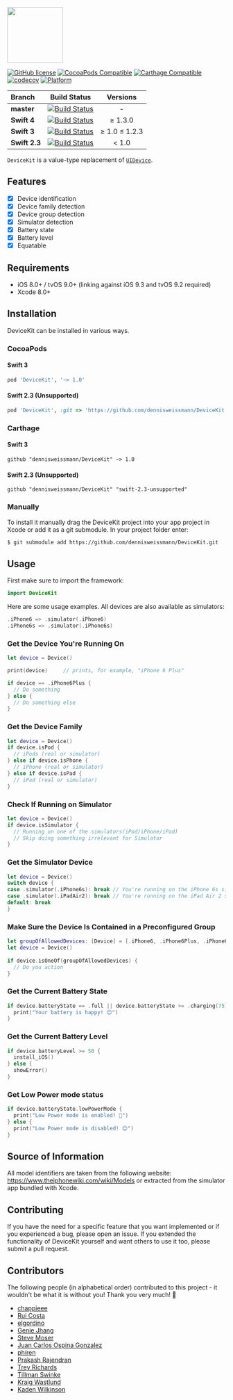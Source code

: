 <img src="https://cdn.rawgit.com/dennisweissmann/DeviceKit/master/DeviceKit.svg" height="128">

[![GitHub license](https://img.shields.io/badge/license-MIT-lightgrey.svg)](https://raw.githubusercontent.com/dennisweissmann/DeviceKit/master/LICENSE)
[![CocoaPods Compatible](https://img.shields.io/cocoapods/v/DeviceKit.svg)](https://cocoapods.org/pods/DeviceKit)
[![Carthage Compatible](https://img.shields.io/badge/Carthage-compatible-4BC51D.svg?style=flat)](https://github.com/Carthage/Carthage)
[![codecov](https://codecov.io/gh/dennisweissmann/DeviceKit/branch/master/graph/badge.svg)](https://codecov.io/gh/dennisweissmann/DeviceKit)
[![Platform](https://img.shields.io/cocoapods/p/DeviceKit.svg?style=flat)](http://cocoadocs.org/docsets/DeviceKit)


| Branch | Build Status | Versions |
|:---------|:--------------:|:----------:|
| **master** |[![Build Status](https://travis-ci.org/dennisweissmann/DeviceKit.svg?branch=master)](https://travis-ci.org/dennisweissmann/DeviceKit)| - |
| **Swift 4** |[![Build Status](https://travis-ci.org/dennisweissmann/DeviceKit.svg?branch=swift-4)](https://travis-ci.org/dennisweissmann/DeviceKit)| ≥ 1.3.0 |
| **Swift 3** |[![Build Status](https://travis-ci.org/dennisweissmann/DeviceKit.svg?branch=swift-3)](https://travis-ci.org/dennisweissmann/DeviceKit)| ≥ 1.0 ≤ 1.2.3 |
| **Swift 2.3** |[![Build Status](https://travis-ci.org/dennisweissmann/DeviceKit.svg?branch=swift-2.3-unsupported)](https://travis-ci.org/dennisweissmann/DeviceKit)| < 1.0 |

`DeviceKit` is a value-type replacement of [`UIDevice`](https://developer.apple.com/library/ios/documentation/UIKit/Reference/UIDevice_Class/).

## Features

- [x] Device identification
- [x] Device family detection
- [x] Device group detection
- [x] Simulator detection
- [x] Battery state
- [x] Battery level
- [x] Equatable

## Requirements

- iOS 8.0+ / tvOS 9.0+ (linking against iOS 9.3 and tvOS 9.2 required)
- Xcode 8.0+

## Installation
DeviceKit can be installed in various ways.

### CocoaPods

#### Swift 3
```ruby
pod 'DeviceKit', '~> 1.0'
```
#### Swift 2.3 (Unsupported)
```ruby
pod 'DeviceKit', :git => 'https://github.com/dennisweissmann/DeviceKit.git', :branch => 'swift-2.3-unsupported'
```

### Carthage

#### Swift 3
```ogdl
github "dennisweissmann/DeviceKit" ~> 1.0
```
#### Swift 2.3 (Unsupported)
```ogdl
github "dennisweissmann/DeviceKit" "swift-2.3-unsupported"
```

### Manually
To install it manually drag the DeviceKit project into your app project in Xcode or add it as a git submodule.
In your project folder enter:
```bash
$ git submodule add https://github.com/dennisweissmann/DeviceKit.git
```

## Usage
First make sure to import the framework:
```swift
import DeviceKit
```

Here are some usage examples. All devices are also available as simulators:
```swift
.iPhone6 => .simulator(.iPhone6)
.iPhone6s => .simulator(.iPhone6s)
```

### Get the Device You're Running On
```swift
let device = Device()

print(device)     // prints, for example, "iPhone 6 Plus"

if device == .iPhone6Plus {
  // Do something
} else {
  // Do something else
}
```

### Get the Device Family
```swift
let device = Device()
if device.isPod {
  // iPods (real or simulator)
} else if device.isPhone {
  // iPhone (real or simulator)
} else if device.isPad {
  // iPad (real or simulator)
}
```

### Check If Running on Simulator
```swift
let device = Device()
if device.isSimulator {
  // Running on one of the simulators(iPod/iPhone/iPad) 
  // Skip doing something irrelevant for Simulator
} 
```

### Get the Simulator Device
```swift
let device = Device()
switch device {
case .simulator(.iPhone6s): break // You're running on the iPhone 6s simulator
case .simulator(.iPadAir2): break // You're running on the iPad Air 2 simulator
default: break
}
```
 
### Make Sure the Device Is Contained in a Preconfigured Group
```swift
let groupOfAllowedDevices: [Device] = [.iPhone6, .iPhone6Plus, .iPhone6s, .iPhone6sPlus, .simulator(.iPhone6), .simulator(.iPhone6Plus), .simulator(.iPhone6s), .simulator(.iPhone6sPlus)]
let device = Device()
 
if device.isOneOf(groupOfAllowedDevices) {
  // Do you action
}
```

### Get the Current Battery State
```swift
if device.batteryState == .full || device.batteryState >= .charging(75) {
  print("Your battery is happy! 😊")
}
```

### Get the Current Battery Level
```swift
if device.batteryLevel >= 50 {
  install_iOS()
} else {
  showError()
}
```

### Get Low Power mode status
```swift
if device.batteryState.lowPowerMode {
  print("Low Power mode is enabled! 🔋")
} else {
  print("Low Power mode is disabled! 😊")
}
```

## Source of Information
All model identifiers are taken from the following website: https://www.theiphonewiki.com/wiki/Models or extracted from the simulator app bundled with Xcode.

## Contributing
If you have the need for a specific feature that you want implemented or if you experienced a bug, please open an issue.
If you extended the functionality of DeviceKit yourself and want others to use it too, please submit a pull request.

## Contributors
The following people (in alphabetical order) contributed to this project - it wouldn't be what it is without you! Thank you very much! 🙏

- [chappieee](https://github.com/chappieee)
- [Rui Costa](https://github.com/ruipfcosta)
- [elgordino](https://github.com/elgordino)
- [Genie Jhang](https://github.com/geniejhang)
- [Steve Moser](https://github.com/stevemoser)
- [Juan Carlos Ospina Gonzalez](https://github.com/piterwilson)
- [phiren](https://github.com/phiren)
- [Prakash Rajendran](https://github.com/dearprakash)
- [Trey Richards](https://github.com/treyrich)
- [Tillman Swinke](https://github.com/tswinke)
- [Kraig Wastlund](https://github.com/KraigWastlund)
- [Kaden Wilkinson](https://github.com/kdawgwilk)
